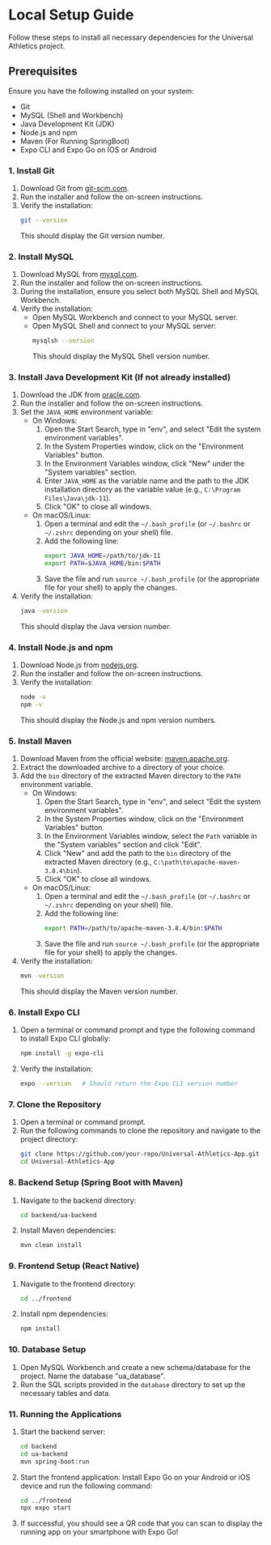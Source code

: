 # Local Setup Guide

Follow these steps to install all necessary dependencies for the Universal Athletics project.

## Prerequisites

Ensure you have the following installed on your system:
- Git
- MySQL (Shell and Workbench)
- Java Development Kit (JDK)
- Node.js and npm
- Maven (For Running SpringBoot)
- Expo CLI and Expo Go on IOS or Android

### 1. Install Git
1. Download Git from [git-scm.com](https://git-scm.com/).
2. Run the installer and follow the on-screen instructions.
3. Verify the installation:
   ```sh
   git --version
   ```
   This should display the Git version number.

### 2. Install MySQL
1. Download MySQL from [mysql.com](https://dev.mysql.com/downloads/installer/).
2. Run the installer and follow the on-screen instructions.
3. During the installation, ensure you select both MySQL Shell and MySQL Workbench.
4. Verify the installation:
   - Open MySQL Workbench and connect to your MySQL server.
   - Open MySQL Shell and connect to your MySQL server:
     ```sh
     mysqlsh --version
     ```
     This should display the MySQL Shell version number.

### 3. Install Java Development Kit (If not already installed)
1. Download the JDK from [oracle.com](https://www.oracle.com/java/technologies/javase-jdk11-downloads.html).
2. Run the installer and follow the on-screen instructions.
3. Set the `JAVA_HOME` environment variable:
   - On Windows:
     1. Open the Start Search, type in "env", and select "Edit the system environment variables".
     2. In the System Properties window, click on the "Environment Variables" button.
     3. In the Environment Variables window, click "New" under the "System variables" section.
     4. Enter `JAVA_HOME` as the variable name and the path to the JDK installation directory as the variable value (e.g., `C:\Program Files\Java\jdk-11`).
     5. Click "OK" to close all windows.
   - On macOS/Linux:
     1. Open a terminal and edit the `~/.bash_profile` (or `~/.bashrc` or `~/.zshrc` depending on your shell) file.
     2. Add the following line:
        ```sh
        export JAVA_HOME=/path/to/jdk-11
        export PATH=$JAVA_HOME/bin:$PATH
        ```
     3. Save the file and run `source ~/.bash_profile` (or the appropriate file for your shell) to apply the changes.
4. Verify the installation:
   ```sh
   java -version
   ```
   This should display the Java version number.

### 4. Install Node.js and npm
1. Download Node.js from [nodejs.org](https://nodejs.org/).
2. Run the installer and follow the on-screen instructions.
3. Verify the installation:
   ```sh
   node -v
   npm -v
   ```
   This should display the Node.js and npm version numbers.

### 5. Install Maven
1. Download Maven from the official website: [maven.apache.org](https://maven.apache.org/download.cgi).
2. Extract the downloaded archive to a directory of your choice.
3. Add the `bin` directory of the extracted Maven directory to the `PATH` environment variable.
    - On Windows:
        1. Open the Start Search, type in "env", and select "Edit the system environment variables".
        2. In the System Properties window, click on the "Environment Variables" button.
        3. In the Environment Variables window, select the `Path` variable in the "System variables" section and click "Edit".
        4. Click "New" and add the path to the `bin` directory of the extracted Maven directory (e.g., `C:\path\to\apache-maven-3.8.4\bin`).
        5. Click "OK" to close all windows.
    - On macOS/Linux:
        1. Open a terminal and edit the `~/.bash_profile` (or `~/.bashrc` or `~/.zshrc` depending on your shell) file.
        2. Add the following line:
            ```sh
            export PATH=/path/to/apache-maven-3.8.4/bin:$PATH
            ```
        3. Save the file and run `source ~/.bash_profile` (or the appropriate file for your shell) to apply the changes.
4. Verify the installation:
    ```sh
    mvn -version
    ```
    This should display the Maven version number.

### 6. Install Expo CLI
1. Open a terminal or command prompt and type the following command to install Expo CLI globally:
   ```bash
   npm install -g expo-cli
   ```
2. Verify the installation:
   ```bash
   expo --version   # Should return the Expo CLI version number
   ```

### 7. Clone the Repository
1. Open a terminal or command prompt.
2. Run the following commands to clone the repository and navigate to the project directory:
   ```sh
   git clone https://github.com/your-repo/Universal-Athletics-App.git
   cd Universal-Athletics-App
   ```

### 8. Backend Setup (Spring Boot with Maven)
1. Navigate to the backend directory:
    ```sh
    cd backend/ua-backend
    ```
2. Install Maven dependencies:
    ```sh
    mvn clean install
    ```

### 9. Frontend Setup (React Native)
1. Navigate to the frontend directory:
    ```sh
    cd ../frontend
    ```
2. Install npm dependencies:
    ```sh
    npm install
    ```

### 10. Database Setup
1. Open MySQL Workbench and create a new schema/database for the project. Name the database "ua_database".
2. Run the SQL scripts provided in the `database` directory to set up the necessary tables and data.

### 11. Running the Applications

1. Start the backend server:
    ```sh
    cd backend
    cd ua-backend
    mvn spring-boot:run
    ```
2. Start the frontend application:
    Install Expo Go on your Android or iOS device and run the following command:
    ```sh
    cd ../frontend
    npx expo start
    ```

3. If successful, you should see a QR code that you can scan to display the running app on your smartphone with Expo Go!